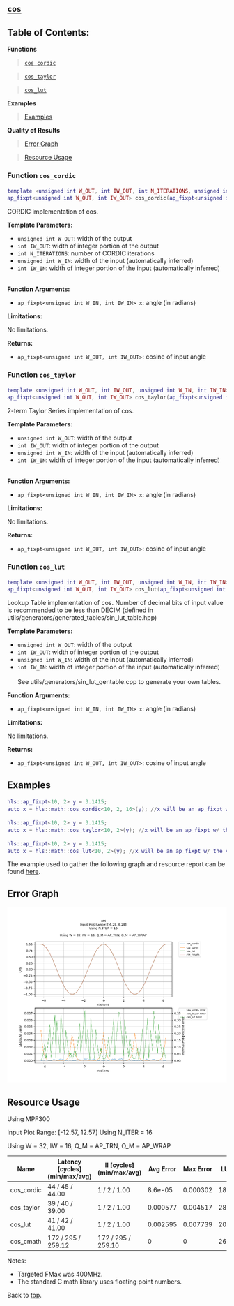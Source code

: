 ## [`cos`](../../include/hls_cos.hpp)

## Table of Contents:

**Functions**

> [`cos_cordic`](#function-cos_cordic)

> [`cos_taylor`](#function-cos_taylor)

> [`cos_lut`](#function-cos_lut)

**Examples**

> [Examples](#examples)

**Quality of Results**

> [Error Graph](#error-graph)

> [Resource Usage](#resource-usage)

### Function `cos_cordic`
~~~lua
template <unsigned int W_OUT, int IW_OUT, int N_ITERATIONS, unsigned int W_IN, int IW_IN>
ap_fixpt<unsigned int W_OUT, int IW_OUT> cos_cordic(ap_fixpt<unsigned int W_IN, int IW_IN> x)
~~~

CORDIC implementation of cos.



**Template Parameters:**

* `unsigned int W_OUT`: width of the output<br>
* `int IW_OUT`: width of integer portion of the output<br>
* `int N_ITERATIONS`: number of CORDIC iterations<br>
* `unsigned int W_IN`: width of the input (automatically inferred)<br>
* `int IW_IN`: width of integer portion of the input (automatically inferred)<br> <br>

**Function Arguments:**

* `ap_fixpt<unsigned int W_IN, int IW_IN> x`: angle (in radians)<br>

**Limitations:**

No limitations.

**Returns:**

- `ap_fixpt<unsigned int W_OUT, int IW_OUT>`: cosine of input angle
### Function `cos_taylor`
~~~lua
template <unsigned int W_OUT, int IW_OUT, unsigned int W_IN, int IW_IN>
ap_fixpt<unsigned int W_OUT, int IW_OUT> cos_taylor(ap_fixpt<unsigned int W_IN, int IW_IN> x)
~~~

2-term Taylor Series implementation of cos.



**Template Parameters:**

* `unsigned int W_OUT`: width of the output<br>
* `int IW_OUT`: width of integer portion of the output<br>
* `unsigned int W_IN`: width of the input (automatically inferred)<br>
* `int IW_IN`: width of integer portion of the input (automatically inferred)<br> <br>

**Function Arguments:**

* `ap_fixpt<unsigned int W_IN, int IW_IN> x`: angle (in radians)<br>

**Limitations:**

No limitations.

**Returns:**

- `ap_fixpt<unsigned int W_OUT, int IW_OUT>`: cosine of input angle
### Function `cos_lut`
~~~lua
template <unsigned int W_OUT, int IW_OUT, unsigned int W_IN, int IW_IN>
ap_fixpt<unsigned int W_OUT, int IW_OUT> cos_lut(ap_fixpt<unsigned int W_IN, int IW_IN> x)
~~~

Lookup Table implementation of cos.
Number of decimal bits of input value is recommended to be less than DECIM (defined in utils/generators/generated_tables/sin_lut_table.hpp)



**Template Parameters:**

* `unsigned int W_OUT`: width of the output<br>
* `int IW_OUT`: width of integer portion of the output<br>
* `unsigned int W_IN`: width of the input (automatically inferred)<br>
* `int IW_IN`: width of integer portion of the input (automatically inferred)<br> <br>See utils/generators/sin_lut_gentable.cpp to generate your own tables. <br>

**Function Arguments:**

* `ap_fixpt<unsigned int W_IN, int IW_IN> x`: angle (in radians)<br>

**Limitations:**

No limitations.

**Returns:**

- `ap_fixpt<unsigned int W_OUT, int IW_OUT>`: cosine of input angle

## Examples

~~~lua
hls::ap_fixpt<10, 2> y = 3.1415;
auto x = hls::math::cos_cordic<10, 2, 16>(y); //x will be an ap_fixpt w/ the value 1
~~~
~~~lua
hls::ap_fixpt<10, 2> y = 3.1415;
auto x = hls::math::cos_taylor<10, 2>(y); //x will be an ap_fixpt w/ the value 1
~~~
~~~lua
hls::ap_fixpt<10, 2> y = 3.1415;
auto x = hls::math::cos_lut<10, 2>(y); //x will be an ap_fixpt w/ the value 1
~~~

The example used to gather the following graph and resource report can be found [here](../../examples/simple/cos).

## Error Graph

![cos_D32_I16_S-6.283185_L6.283185_N16](<../graphs/cos_D32_I16_S-6.283185_L6.283185_N16_graph.png>)

## Resource Usage

Using MPF300


Input Plot Range: [-12.57, 12.57]
Using N_ITER = 16

Using W = 32, IW = 16, Q_M = AP_TRN, O_M = AP_WRAP



| Name       | Latency [cycles] (min/max/avg)   | II [cycles] (min/max/avg)   |   Avg Error |   Max Error |   LUTs |   DFFs |   DSPs |   LSRAM |   uSRAM | Estimated Frequency   |
|------------|----------------------------------|-----------------------------|-------------|-------------|--------|--------|--------|---------|---------|-----------------------|
| cos_cordic | 44 / 45 / 44.00                  | 1 / 2 / 1.00                |    8.6e-05  |    0.000302 |   1878 |   4538 |      0 |       0 |       0 | 504.796 MHz           |
| cos_taylor | 39 / 40 / 39.00                  | 1 / 2 / 1.00                |    0.000577 |    0.004517 |   2894 |   5271 |      9 |       0 |       0 | 442.282 MHz           |
| cos_lut    | 41 / 42 / 41.00                  | 1 / 2 / 1.00                |    0.002595 |    0.007739 |   2049 |   4283 |      4 |       0 |       0 | 388.048 MHz           |
| cos_cmath  | 172 / 295 / 259.12               | 172 / 295 / 259.10          |    0        |    0        |  26101 |  17706 |      9 |       1 |      27 | 134.553 MHz           |

Notes:
- Targeted FMax was 400MHz.
- The standard C math library uses floating point numbers.


Back to [top](#).
